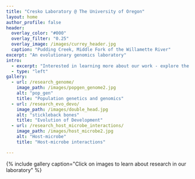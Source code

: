 ```yaml
---
title: "Cresko Laboratory @ The University of Oregon"
layout: home
author_profile: false
header:
  overlay_color: "#000"
  overlay_filter: "0.25"
  overlay_image: /images/currey_header.jpg
  caption: "Pudding Creek, Middle Fork of the Willamette River"
excerpt: "An evolutionary genomics laboratory"
intro:
  - excerpt: "Interested in learning more about our work - explore the links above"
  - type: "left"
gallery:
  - url: /research_genome/
    image_path: /images/popgen_genome2.jpg
    alt: "pop_gen"
    title: "Population genetics and genomics"
  - url: /research_evo_devo/
    image_path: /images/double_head.jpg
    alt: "stickleback bones"
    title: "Evolution of Development"
  - url: /research_host_microbe_interactions/
    image_path: /images/host_microbe2.jpg
    alt: "Host-microbe"
    title: "Host-microbe interactions"

---
```


{% include gallery caption="Click on images to learn about research in our laboratory" %}
